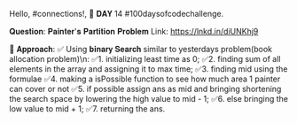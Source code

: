 Hello, #connections!,
📌 𝐃𝐀𝐘 14 #100daysofcodechallenge.

𝐐𝐮𝐞𝐬𝐭𝐢𝐨𝐧: 𝐏𝐚𝐢𝐧𝐭𝐞𝐫'𝐬 𝐏𝐚𝐫𝐭𝐢𝐭𝐢𝐨𝐧 𝐏𝐫𝐨𝐛𝐥𝐞𝐦
Link:
https://lnkd.in/diUNKhj9

📌 𝐀𝐩𝐩𝐫𝐨𝐚𝐜𝐡:
✅ Using 𝐛𝐢𝐧𝐚𝐫𝐲 𝐒𝐞𝐚𝐫𝐜𝐡 similar to yesterdays problem(book allocation problem)\n:
✅1. initializing least time as 0;
✅2. finding sum of all elements in the array and assigning it to max time;
✅3. finding mid using the formulae
✅4. making a isPossible function to see how much area 1 painter can cover or not
✅5. if possible assign ans as mid and bringing shortening the search space by lowering the high value to mid - 1;
✅6. else bringing the low value to mid + 1;
✅7. returning the ans.
